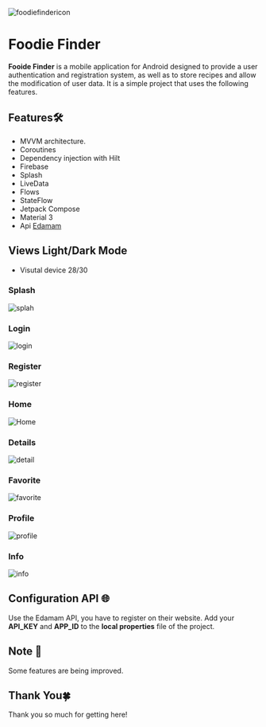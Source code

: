 ![foodiefindericon](https://github.com/nuriadevs/nuriadevs/assets/78706031/75aa7706-cc6e-4ac6-97de-ac2c4ae6eb86)

# Foodie Finder 

**Fooide Finder** is a mobile application for Android designed to provide a user authentication and registration system, as well as to store recipes and allow the modification of user data. It is a simple project that uses the following features.

## Features🛠️
*  MVVM architecture.
*  Coroutines
*  Dependency injection with Hilt
*  Firebase
*  Splash 
*  LiveData
*  Flows
*  StateFlow
*  Jetpack Compose
*  Material 3
* Api [Edamam](https://www.edamam.com/)

## Views Light/Dark Mode
* Visutal device 28/30

### Splash
![splah](https://github.com/nuriadevs/nuriadevs.github.io/assets/78706031/b9cae0f1-5ebf-40b9-947d-3a1a0db39562)


### Login
![login](https://github.com/nuriadevs/nuriadevs.github.io/assets/78706031/e7da91e5-2da6-4097-8e7a-a458f1e4f781)


### Register

![register](https://github.com/nuriadevs/nuriadevs.github.io/assets/78706031/5b7f8e41-49db-4121-b086-609641d7d4b9)

### Home
![Home](https://github.com/nuriadevs/nuriadevs.github.io/assets/78706031/ff679c28-92bf-447b-a2e2-046f3fc595d6)

### Details

![detail](https://github.com/nuriadevs/nuriadevs.github.io/assets/78706031/5c6b340a-b91e-40f1-8ebb-a1a3db732476)

### Favorite
![favorite](https://github.com/nuriadevs/nuriadevs.github.io/assets/78706031/7d29cc45-7b57-4722-8a8f-3c33cd123917)

### Profile
![profile](https://github.com/nuriadevs/nuriadevs.github.io/assets/78706031/7688da4c-d820-4e49-b3f4-17fb7c923ca4)

### Info
![info](https://github.com/nuriadevs/nuriadevs.github.io/assets/78706031/fa092227-12c3-461c-9e95-aaa5004648e5)

## Configuration API :globe_with_meridians:
Use the Edamam API, you have to register on their website. Add your **API_KEY** and **APP_ID** to the **local properties** file of the project.

## Note :speech_balloon:
Some features are being improved.

## Thank You🍀
Thank you so much for getting here!
